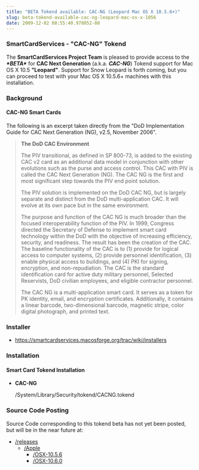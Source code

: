 ```yaml
---
title: "BETA Tokend available: CAC-NG (Leopard Mac OS X 10.5.6+)"
slug: beta-tokend-available-cac-ng-leopard-mac-os-x-1056
date: 2009-12-02 08:55:40.978052-08
---
```


### SmartCardServices - "CAC-NG" Tokend

The **SmartCardServices Project Team** is pleased to provide access to the ***\*BETA\**** for **CAC Next Generation** (a.k.a. ***CAC-NG***) Tokend support for Mac OS X 10.5 **"Leopard"**. Support for Snow Leopard is forth coming, but you can proceed to test with your Mac OS X 10.5.6+ machines with this installation.

<!--more-->

### Background

#### CAC-NG Smart Cards

The following is an excerpt taken directly from the "DoD Implementation Guide for CAC Next Generation (NG), v2.5, November 2006".

> **The DoD CAC Environment**
>
> The PIV transitional, as defined in SP 800-73, is added to the existing CAC v2 card as an additional data model in conjunction with other evolutions such as the purse and access control. This CAC with PIV is called the CAC Next Generation (NG). The CAC NG is the first and most significant step towards the PIV end point solution.
>
> The PIV solution is implemented on the DoD CAC NG, but is largely separate and distinct from the DoD multi-application CAC. It will evolve at its own pace but in the same environment.
>
> The purpose and function of the CAC NG is much broader than the focused interoperability function of the PIV. In 1999, Congress directed the Secretary of Defense to implement smart card technology within the DoD with the objective of increasing efficiency, security, and readiness. The result has been the creation of the CAC. The baseline functionality of the CAC is to (1) provide for logical access to computer systems, (2) provide personnel identification, (3) enable physical access to buildings, and (4) PKI for signing, encryption, and non-repudiation. The CAC is the standard identification card for active duty military personnel, Selected Reservists, DoD civilian employees, and eligible contractor personnel.
>
> The CAC NG is a multi-application smart card. It serves as a token for PK identity, email, and encryption certificates. Additionally, it contains a linear barcode, two-dimensional barcode, magnetic stripe, color digital photograph, and printed text.

### Installer

* <https://smartcardservices.macosforge.org/trac/wiki/installers>

### Installation

#### Smart Card Tokend Installation

* **CAC-NG**

    /System/Library/Security/tokend/CACNG.tokend

### Source Code Posting

Source Code corresponding to this tokend beta has not yet been posted, but will be in the near future at:

* [/releases](https://smartcardservices.macosforge.org/trac/browser/releases "Releases")
  * [/Apple](https://smartcardservices.macosforge.org/trac/browser/releases/Apple "Apple Releases")
    * [/OSX-10.5.6](https://smartcardservices.macosforge.org/trac/browser/releases/Apple/OSX-10.5.6 "Apple Mac OS X 10.5.6")
    * [/OSX-10.6.0](https://smartcardservices.macosforge.org/trac/browser/releases/Apple/OSX-10.6.0 "Apple Mac OS X 10.6.0")
